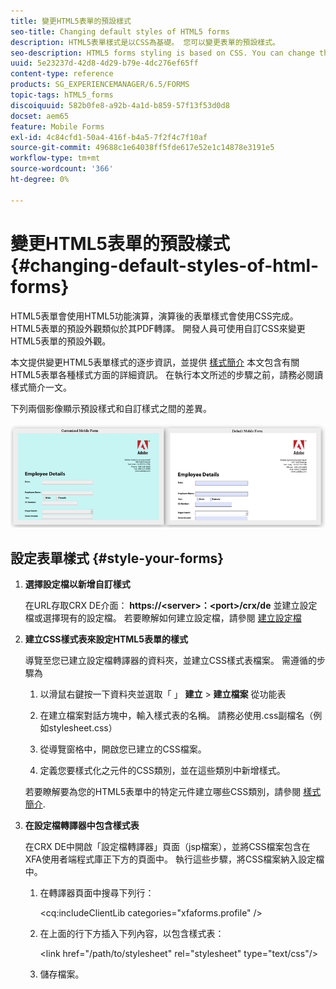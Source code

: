 ```yaml
---
title: 變更HTML5表單的預設樣式
seo-title: Changing default styles of HTML5 forms
description: HTML5表單樣式是以CSS為基礎。 您可以變更表單的預設樣式。
seo-description: HTML5 forms styling is based on CSS. You can change the default styles of the form.
uuid: 5e23237d-42d8-4d29-b79e-4dc276ef65ff
content-type: reference
products: SG_EXPERIENCEMANAGER/6.5/FORMS
topic-tags: hTML5_forms
discoiquuid: 582b0fe8-a92b-4a1d-b859-57f13f53d0d8
docset: aem65
feature: Mobile Forms
exl-id: 4c84cfd1-50a4-416f-b4a5-7f2f4c7f10af
source-git-commit: 49688c1e64038ff5fde617e52e1c14878e3191e5
workflow-type: tm+mt
source-wordcount: '366'
ht-degree: 0%

---
```


# 變更HTML5表單的預設樣式{#changing-default-styles-of-html-forms}

HTML5表單會使用HTML5功能演算，演算後的表單樣式會使用CSS完成。 HTML5表單的預設外觀類似於其PDF轉譯。 開發人員可使用自訂CSS來變更HTML5表單的預設外觀。

本文提供變更HTML5表單樣式的逐步資訊，並提供 [樣式簡介](/help/forms/using/css-styles.md) 本文包含有關HTML5表單各種樣式方面的詳細資訊。 在執行本文所述的步驟之前，請務必閱讀樣式簡介一文。

下列兩個影像顯示預設樣式和自訂樣式之間的差異。

![圖片–002 — 小](assets/pictures-002-small.png)

## 設定表單樣式 {#style-your-forms}

1. **選擇設定檔以新增自訂樣式**

   在URL存取CRX DE介面： **https://&lt;server>：&lt;port>/crx/de** 並建立設定檔或選擇現有的設定檔。 若要瞭解如何建立設定檔，請參閱 [建立設定檔](/help/forms/using/custom-profile.md)

1. **建立CSS樣式表來設定HTML5表單的樣式**

   導覽至您已建立設定檔轉譯器的資料夾，並建立CSS樣式表檔案。 需遵循的步驟為

   1. 以滑鼠右鍵按一下資料夾並選取「 」 **建立** > **建立檔案** 從功能表

   1. 在建立檔案對話方塊中，輸入樣式表的名稱。 請務必使用.css副檔名（例如stylesheet.css）
   1. 從導覽窗格中，開啟您已建立的CSS檔案。
   1. 定義您要樣式化之元件的CSS類別，並在這些類別中新增樣式。

   若要瞭解要為您的HTML5表單中的特定元件建立哪些CSS類別，請參閱 [樣式簡介](/help/forms/using/css-styles.md).

1. **在設定檔轉譯器中包含樣式表**

   在CRX DE中開啟「設定檔轉譯器」頁面（jsp檔案），並將CSS檔案包含在XFA使用者端程式庫正下方的頁面中。 執行這些步驟，將CSS檔案納入設定檔中。

   1. 在轉譯器頁面中搜尋下列行：

      &lt;cq:includeClientLib categories=&quot;xfaforms.profile&quot; />

   1. 在上面的行下方插入下列內容，以包含樣式表：

      &lt;link href=&quot;/path/to/stylesheet&quot; rel=&quot;stylesheet&quot; type=&quot;text/css&quot;/>

   1. 儲存檔案。
